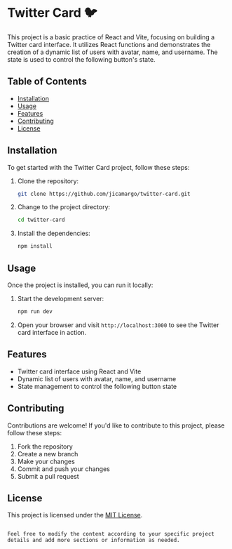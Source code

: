 # Twitter Card 🐦

This project is a basic practice of React and Vite, focusing on building a Twitter card interface. It utilizes React functions and demonstrates the creation of a dynamic list of users with avatar, name, and username. The state is used to control the following button's state.

## Table of Contents

- [Installation](#installation)
- [Usage](#usage)
- [Features](#features)
- [Contributing](#contributing)
- [License](#license)

## Installation

To get started with the Twitter Card project, follow these steps:

1. Clone the repository:
   ```bash
   git clone https://github.com/jicamargo/twitter-card.git
   ```

2. Change to the project directory:
   ```bash
   cd twitter-card
   ```

3. Install the dependencies:
   ```bash
   npm install
   ```

## Usage

Once the project is installed, you can run it locally:

1. Start the development server:
   ```bash
   npm run dev
   ```

2. Open your browser and visit `http://localhost:3000` to see the Twitter card interface in action.

## Features

- Twitter card interface using React and Vite
- Dynamic list of users with avatar, name, and username
- State management to control the following button state

## Contributing

Contributions are welcome! If you'd like to contribute to this project, please follow these steps:

1. Fork the repository
2. Create a new branch
3. Make your changes
4. Commit and push your changes
5. Submit a pull request

## License

This project is licensed under the [MIT License](LICENSE).
```

Feel free to modify the content according to your specific project details and add more sections or information as needed.